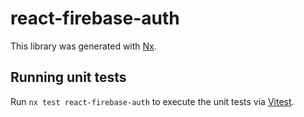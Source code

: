 # react-firebase-auth

This library was generated with [Nx](https://nx.dev).

## Running unit tests

Run `nx test react-firebase-auth` to execute the unit tests via [Vitest](https://vitest.dev/).
